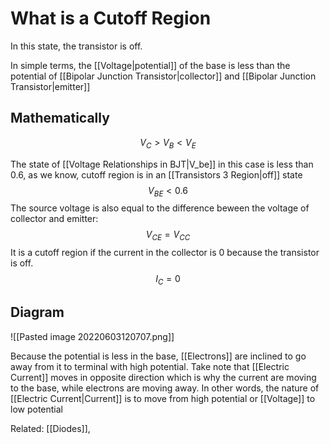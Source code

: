 # What is a Cutoff Region
In this state, the transistor is off.

In simple terms, the [[Voltage|potential]] of the base is less than the potential of [[Bipolar Junction Transistor|collector]] and [[Bipolar Junction Transistor|emitter]]

## Mathematically
$$V_C >V_B < V_E$$

The state of [[Voltage Relationships in BJT|V_be]] in this case is less than 0.6, as we know, cutoff region is in an [[Transistors 3 Region|off]] state
$$V_{BE} < 0.6$$
The source voltage is also equal to the difference beween the voltage of collector and emitter:
$$V_{CE} = V_{CC}$$
It is a cutoff region if the current in the collector is 0 because the transistor is off.
$$I_C = 0$$

## Diagram
![[Pasted image 20220603120707.png]]


Because the potential is less in the base, [[Electrons]] are inclined to go away from it to terminal with high potential. Take note that [[Electric Current]] moves in opposite direction which is why the current are moving to the base, while electrons are moving away. In other words, the nature of [[Electric Current|Current]] is to move from high potential or [[Voltage]] to low potential

Related: [[Diodes]], 


